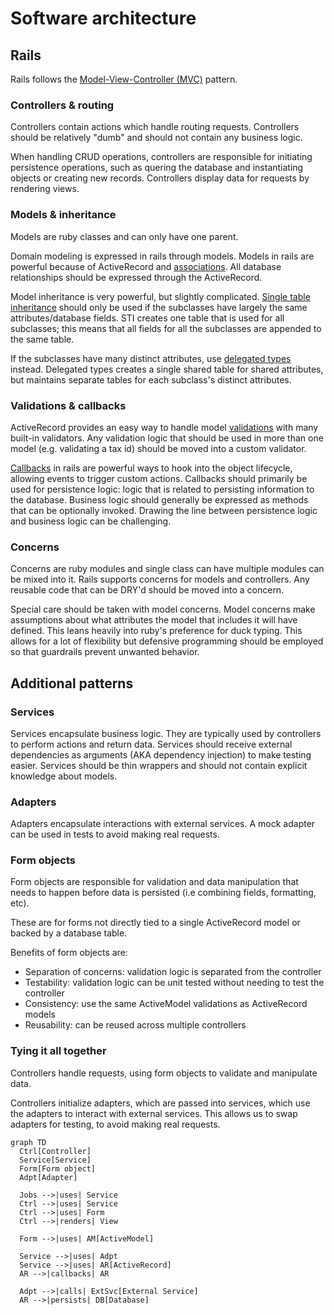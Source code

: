 # Software architecture

## Rails

Rails follows the [Model-View-Controller (MVC)](https://guides.rubyonrails.org/getting_started.html#mvc-and-you) pattern.

### Controllers & routing

Controllers contain actions which handle routing requests. Controllers should be relatively "dumb" and should not contain any business logic.

When handling CRUD operations, controllers are responsible for initiating persistence operations, such as quering the database and instantiating objects or creating new records. Controllers display data for requests by rendering views.

### Models & inheritance

Models are ruby classes and can only have one parent.

Domain modeling is expressed in rails through models. Models in rails are powerful because of ActiveRecord and [associations](https://guides.rubyonrails.org/association_basics.html). All database relationships should be expressed through the ActiveRecord.

Model inheritance is very powerful, but slightly complicated. [Single table inheritance](https://guides.rubyonrails.org/association_basics.html#single-table-inheritance-sti) should only be used if the subclasses have largely the same attributes/database fields. STI creates one table that is used for all subclasses; this means that all fields for all the subclasses are appended to the same table.

If the subclasses have many distinct attributes, use [delegated types](https://guides.rubyonrails.org/association_basics.html#delegated-types) instead. Delegated types creates a single shared table for shared attributes, but maintains separate tables for each subclass's distinct attributes.

### Validations & callbacks

ActiveRecord provides an easy way to handle model [validations](https://guides.rubyonrails.org/active_record_validations.html) with many built-in validators. Any validation logic that should be used in more than one model (e.g. validating a tax id) should be moved into a custom validator.

[Callbacks](https://guides.rubyonrails.org/active_record_callbacks.html) in rails are powerful ways to hook into the object lifecycle, allowing events to trigger custom actions. Callbacks should primarily be used for persistence logic: logic that is related to persisting information to the database. Business logic should generally be expressed as methods that can be optionally invoked. Drawing the line between persistence logic and business logic can be challenging.

### Concerns

Concerns are ruby modules and single class can have multiple modules can be mixed into it. Rails supports concerns for models and controllers. Any reusable code that can be DRY'd should be moved into a concern.

Special care should be taken with model concerns. Model concerns make assumptions about what attributes the model that includes it will have defined. This leans heavily into ruby's preference for duck typing. This allows for a lot of flexibility but defensive programming should be employed so that guardrails prevent unwanted behavior.

## Additional patterns

### Services

Services encapsulate business logic. They are typically used by controllers to perform actions and return data. Services should receive external dependencies as arguments (AKA dependency injection) to make testing easier. Services should be thin wrappers and should not contain explicit knowledge about models.

### Adapters

Adapters encapsulate interactions with external services. A mock adapter can be used in tests to avoid making real requests.

### Form objects

Form objects are responsible for validation and data manipulation that needs to happen before data is persisted (i.e combining fields, formatting, etc).

These are for forms not directly tied to a single ActiveRecord model or backed by a database table.

Benefits of form objects are:

- Separation of concerns: validation logic is separated from the controller
- Testability: validation logic can be unit tested without needing to test the controller
- Consistency: use the same ActiveModel validations as ActiveRecord models
- Reusability: can be reused across multiple controllers

### Tying it all together

Controllers handle requests, using form objects to validate and manipulate data.

Controllers initialize adapters, which are passed into services, which use the adapters to interact with external services. This allows us to swap adapters for testing, to avoid making real requests.

```mermaid
graph TD
  Ctrl[Controller]
  Service[Service]
  Form[Form object]
  Adpt[Adapter]

  Jobs -->|uses| Service
  Ctrl -->|uses| Service
  Ctrl -->|uses| Form
  Ctrl -->|renders| View

  Form -->|uses| AM[ActiveModel]

  Service -->|uses| Adpt
  Service -->|uses| AR[ActiveRecord]
  AR -->|callbacks| AR

  Adpt -->|calls| ExtSvc[External Service]
  AR -->|persists| DB[Database]
```
